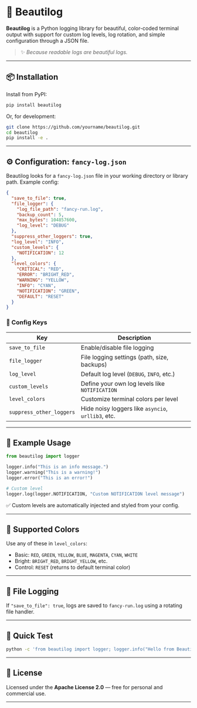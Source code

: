 # 🌟 Beautilog

**Beautilog** is a Python logging library for beautiful, color-coded terminal output with support for custom log levels, log rotation, and simple configuration through a JSON file.

> ✨ *Because readable logs are beautiful logs.*

---

## 📦 Installation

Install from PyPI:

```bash
pip install beautilog
```

Or, for development:

```bash
git clone https://github.com/yourname/beautilog.git
cd beautilog
pip install -e .
```

---

## ⚙️ Configuration: `fancy-log.json`

Beautilog looks for a `fancy-log.json` file in your working directory or library path. Example config:

```json
{
  "save_to_file": true,
  "file_logger": {
    "log_file_path": "fancy-run.log",
    "backup_count": 5,
    "max_bytes": 104857600,
    "log_level": "DEBUG"
  },
  "suppress_other_loggers": true,
  "log_level": "INFO",
  "custom_levels": {
    "NOTIFICATION": 12
  },
  "level_colors": {
    "CRITICAL": "RED",
    "ERROR": "BRIGHT_RED",
    "WARNING": "YELLOW",
    "INFO": "CYAN",
    "NOTIFICATION": "GREEN",
    "DEFAULT": "RESET"
  }
}
```

### 🔧 Config Keys

| Key                      | Description                                        |
| ------------------------ | -------------------------------------------------- |
| `save_to_file`           | Enable/disable file logging                        |
| `file_logger`            | File logging settings (path, size, backups)        |
| `log_level`              | Default log level (`DEBUG`, `INFO`, etc.)          |
| `custom_levels`          | Define your own log levels like `NOTIFICATION`     |
| `level_colors`           | Customize terminal colors per level                |
| `suppress_other_loggers` | Hide noisy loggers like `asyncio`, `urllib3`, etc. |

---

## 🚀 Example Usage

```python
from beautilog import logger

logger.info("This is an info message.")
logger.warning("This is a warning!")
logger.error("This is an error!")

# Custom level
logger.log(logger.NOTIFICATION, "Custom NOTIFICATION level message")
```

✅ Custom levels are automatically injected and styled from your config.

---

## 🎨 Supported Colors

Use any of these in `level_colors`:

* Basic: `RED`, `GREEN`, `YELLOW`, `BLUE`, `MAGENTA`, `CYAN`, `WHITE`
* Bright: `BRIGHT_RED`, `BRIGHT_YELLOW`, etc.
* Control: `RESET` (returns to default terminal color)

---

## 📂 File Logging

If `"save_to_file": true`, logs are saved to `fancy-run.log` using a rotating file handler.

---

## 🧪 Quick Test

```bash
python -c 'from beautilog import logger; logger.info("Hello from Beautilog!")'
```

---

## 📜 License

Licensed under the **Apache License 2.0** — free for personal and commercial use.

---